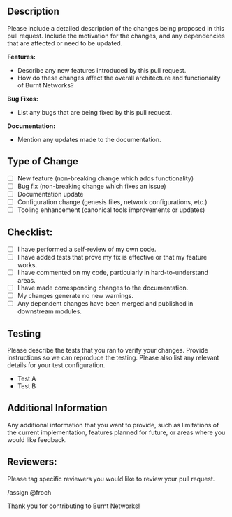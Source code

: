 ## Description

Please include a detailed description of the changes being proposed in this pull request. Include the motivation for the changes, and any dependencies that are affected or need to be updated.

**Features:**
- Describe any new features introduced by this pull request.
- How do these changes affect the overall architecture and functionality of Burnt Networks?

**Bug Fixes:**
- List any bugs that are being fixed by this pull request.

**Documentation:**
- Mention any updates made to the documentation.

## Type of Change

- [ ] New feature (non-breaking change which adds functionality)
- [ ] Bug fix (non-breaking change which fixes an issue)
- [ ] Documentation update
- [ ] Configuration change (genesis files, network configurations, etc.)
- [ ] Tooling enhancement (canonical tools improvements or updates)

## Checklist:

- [ ] I have performed a self-review of my own code.
- [ ] I have added tests that prove my fix is effective or that my feature works.
- [ ] I have commented on my code, particularly in hard-to-understand areas.
- [ ] I have made corresponding changes to the documentation.
- [ ] My changes generate no new warnings.
- [ ] Any dependent changes have been merged and published in downstream modules.

## Testing

Please describe the tests that you ran to verify your changes. Provide instructions so we can reproduce the testing. Please also list any relevant details for your test configuration.

- Test A
- Test B

## Additional Information

Any additional information that you want to provide, such as limitations of the current implementation, features planned for future, or areas where you would like feedback.

## Reviewers:

Please tag specific reviewers you would like to review your pull request.

/assign @froch

Thank you for contributing to Burnt Networks!
